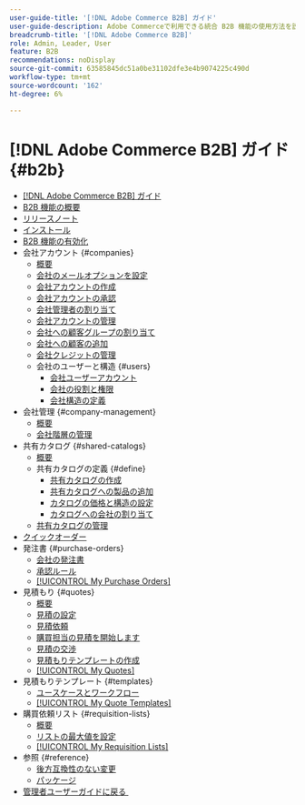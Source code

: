 ```yaml
---
user-guide-title: '[!DNL Adobe Commerce B2B] ガイド'
user-guide-description: Adobe Commerceで利用できる統合 B2B 機能の使用方法を説明します。
breadcrumb-title: '[!DNL Adobe Commerce B2B]'
role: Admin, Leader, User
feature: B2B
recommendations: noDisplay
source-git-commit: 63585845dc51a0be31102dfe3e4b9074225c490d
workflow-type: tm+mt
source-wordcount: '162'
ht-degree: 6%

---
```



# [!DNL Adobe Commerce B2B] ガイド {#b2b}

+ [[!DNL Adobe Commerce B2B] ガイド](guide-overview.md)
+ [B2B 機能の概要](introduction.md)
+ [リリースノート](release-notes.md)
+ [インストール](install.md)
+ [B2B 機能の有効化](enable-basic-features.md)
+ 会社アカウント {#companies}
   + [概要](account-companies.md)
   + [会社のメールオプションを設定](email-company-configuration.md)
   + [会社アカウントの作成](account-company-create.md)
   + [会社アカウントの承認](account-company-approve.md)
   + [会社管理者の割り当て](account-company-admin.md)
   + [会社アカウントの管理](account-company-manage.md)
   + [会社への顧客グループの割り当て](account-company-customer-group.md)
   + [会社への顧客の追加](customer-assign-company.md)
   + [会社クレジットの管理](credit-company.md)
   + 会社のユーザーと構造 {#users}
      + [会社ユーザーアカウント](account-company-users.md)
      + [会社の役割と権限](account-company-roles-permissions.md)
      + [会社構造の定義](account-company-structure.md)
+ 会社管理 {#company-management}
   + [概要](manage-companies.md)
   + [会社階層の管理](manage-company-hierarchy.md)
+ 共有カタログ {#shared-catalogs}
   + [概要](catalog-shared.md)
   + 共有カタログの定義 {#define}
      + [共有カタログの作成](catalog-shared-create.md)
      + [共有カタログへの製品の追加](catalog-shared-product-add.md)
      + [カタログの価格と構造の設定](catalog-shared-pricing-structure.md)
      + [カタログへの会社の割り当て](catalog-shared-assign-companies.md)
   + [共有カタログの管理](catalog-shared-manage.md)
+ [クイックオーダー](quick-order.md)
+ 発注書 {#purchase-orders}
   + [会社の発注書](purchase-order-flow.md)
   + [承認ルール](account-dashboard-approval-rules.md)
   + [[!UICONTROL My Purchase Orders]](account-dashboard-my-purchase-orders.md)
+ 見積もり {#quotes}
   + [概要](quotes.md)
   + [見積の設定](configure-quotes.md)
   + [見積依頼](quote-request.md)
   + [購買担当の見積を開始します](sales-rep-initiates-quote.md)
   + [見積の交渉](quote-price-negotiation.md)
   + [見積もりテンプレートの作成](quote-templates.md)
   + [[!UICONTROL My Quotes]](account-dashboard-my-quotes.md)
+ 見積もりテンプレート {#templates}
   + [ユースケースとワークフロー](quote-templates-overview.md)
   + [[!UICONTROL My Quote Templates]](account-dashboard-my-quote-templates.md)
+ 購買依頼リスト {#requisition-lists}
   + [概要](requisition-lists.md)
   + [リストの最大値を設定](configure-requisition-lists.md)
   + [[!UICONTROL My Requisition Lists]](account-dashboard-requisition-lists-manage.md)
+ 参照 {#reference}
   + [後方互換性のない変更](backward-incompatible-changes.md)
   + [パッケージ](packages.md)
+ [&#x200B; 管理者ユーザーガイドに戻る &#x200B;](https://experienceleague.adobe.com/ja/docs/commerce-admin/user-guides/home)
